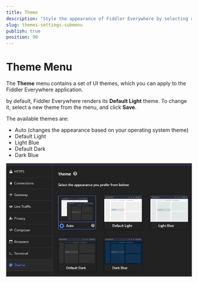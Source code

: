 ```yaml
---
title: Theme
description: "Style the appearance of Fiddler Everywhere by selecting an available theme of your choice."
slug: themes-settings-submenu
publish: true
position: 90
---
```


# Theme Menu

The **Theme** menu contains a set of UI themes, which you can apply to the Fiddler Everywhere application.

by default, Fiddler Everywhere renders its **Default Light** theme. To change it, select a new theme from the menu, and click **Save**.

The available themes are:

- Auto (changes the appearance based on your operating system theme)
- Default Light
- Light Blue
- Default Dark
- Dark Blue

![Theme settings](../../images/settings/settings-themes.png)
